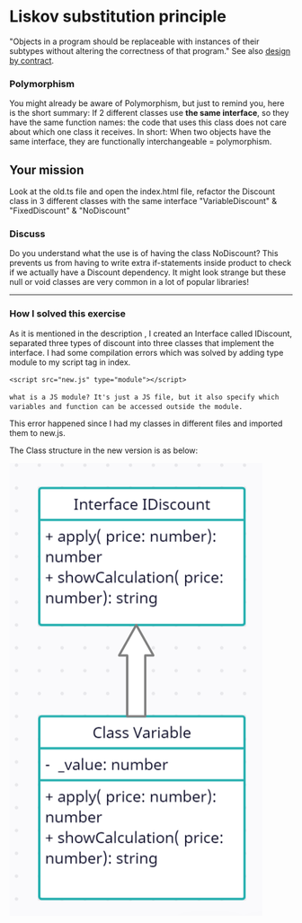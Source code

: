 # Liskov substitution principle
"Objects in a program should be replaceable with instances of their subtypes without altering the correctness of that program." See also [design by contract](https://en.wikipedia.org/wiki/Design_by_contract).

### Polymorphism
You might already be aware of Polymorphism, but just to remind you, here is the short summary:
If 2 different classes use **the same interface**, so they have the same function names: the code that uses this class does not care about which one class it receives.
In short: When two objects have the same interface, they are functionally interchangeable = polymorphism.

## Your mission
Look at the old.ts file and open the index.html file, refactor the Discount class in 3 different classes with the same interface "VariableDiscount" & "FixedDiscount" & "NoDiscount"

### Discuss
Do you understand what the use is of having the class NoDiscount? This prevents us from having to write extra if-statements inside product to check if we actually have a Discount dependency. It might look strange but these null or void classes are very common in a lot of popular libraries!

---

### How I solved this exercise

As it is mentioned in the description , I created an Interface called IDiscount, separated three types of discount into
three classes that implement the interface. I had some compilation errors which was solved by adding type module
to my script tag in index.
```
<script src="new.js" type="module"></script>
```
`what is a JS module?
It's just a JS file, but it also specify which variables and function can be accessed outside the module.`


This error happened since I had my classes in different files and imported them to new.js.

The Class structure in the new version is as below:

![2Ldiagram.png](2Ldiagram.png)
